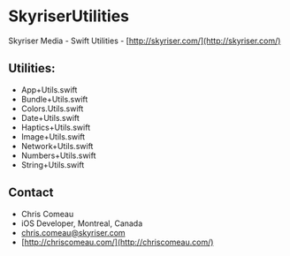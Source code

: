 # SkyriserUtilities

Skyriser Media - Swift Utilities - [http://skyriser.com/](http://skyriser.com/)

## Utilities:

- App+Utils.swift
- Bundle+Utils.swift
- Colors.Utils.swift
- Date+Utils.swift
- Haptics+Utils.swift
- Image+Utils.swift
- Network+Utils.swift
- Numbers+Utils.swift
- String+Utils.swift


## Contact

* Chris Comeau
* iOS Developer, Montreal, Canada
* chris.comeau@skyriser.com
* [http://chriscomeau.com/](http://chriscomeau.com/)

